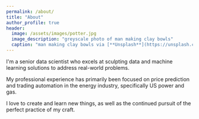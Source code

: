 ```yaml
---
permalink: /about/
title: "About"
author_profile: true
header:
  image: /assets/images/potter.jpg
  image_description: "greyscale photo of man making clay bowls"
  caption: "man making clay bowls via [**Unsplash**](https://unsplash.com/photos/CwPO8Fr8914)"
---
```


I'm a senior data scientist who excels at sculpting data
and machine learning solutions to address real-world problems.

My professional experience has primarily been focused on
price prediction and trading automation in the energy industry,
specifically US power and gas.

I love to create and learn new things, as well as the continued
pursuit of the perfect practice of my craft.
